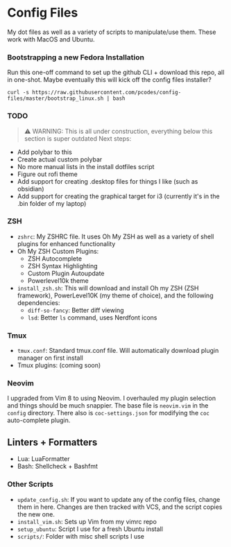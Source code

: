 # Config Files
My dot files as well as a variety of scripts to manipulate/use them. These work with MacOS and Ubuntu.

### Bootstrapping a new Fedora Installation
Run this one-off command to set up the github CLI + download this repo, all in one-shot.
Maybe eventually this will kick off the config files installer?

```
curl -s https://raw.githubusercontent.com/pcodes/config-files/master/bootstrap_linux.sh | bash
```

### TODO
> ⚠️ WARNING: This is all under construction, everything below this section is super outdated
Next steps:
- Add polybar to this
- Create actual custom polybar
- No more manual lists in the install dotfiles script
- Figure out rofi theme
- Add support for creating .desktop files for things I like (such as obsidian)
- Add support for creating the graphical target for i3 (currently it's in the .bin folder of my laptop)

### ZSH
- `zshrc`: My ZSHRC file. It uses Oh My ZSH as well as a variety of shell plugins for enhanced functionality
- Oh My ZSH Custom Plugins:
  - ZSH Autocomplete
  - ZSH Syntax Highlighting
  - Custom Plugin Autoupdate
  - Powerlevel10k theme
- `install_zsh.sh`: This will download and install Oh my ZSH (ZSH framework), PowerLevel10K (my theme of choice), and the following dependencies:
  - `diff-so-fancy`: Better diff viewing
  - `lsd`: Better `ls` command, uses Nerdfont icons

### Tmux
- `tmux.conf`: Standard tmux.conf file. Will automatically download plugin manager on first install
- Tmux plugins: (coming soon)

### Neovim
I upgraded from Vim 8 to using Neovim. I overhauled my plugin selection and things should be much snappier.
The base file is `neovim.vim` in the `config` directory.
There also is `coc-settings.json` for modifying the `coc` auto-complete plugin.

## Linters + Formatters
- Lua: LuaFormatter
- Bash: Shellcheck + Bashfmt

### Other Scripts
- `update_config.sh`: If you want to update any of the config files, change them in here. Changes are then tracked with VCS, and the script copies the new one.
- `install_vim.sh`: Sets up Vim from my vimrc repo
- `setup_ubuntu`: Script I use for a fresh Ubuntu install
- `scripts/`: Folder with misc shell scripts I use
